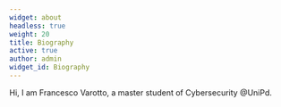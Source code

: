 ```yaml
---
widget: about
headless: true
weight: 20
title: Biography
active: true
author: admin
widget_id: Biography
---
```

Hi, I am Francesco Varotto, a master student of Cybersecurity @UniPd.
